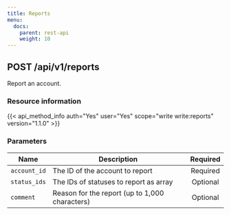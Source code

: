 ```yaml
---
title: Reports
menu:
  docs:
    parent: rest-api
    weight: 10
---
```


## POST /api/v1/reports

Report an account.

### Resource information

{{< api_method_info auth="Yes" user="Yes" scope="write write:reports" version="1.1.0" >}}

### Parameters

|Name|Description|Required|
|----|-----------|:------:|
| `account_id` | The ID of the account to report | Required |
| `status_ids` | The IDs of statuses to report as array | Optional |
| `comment` | Reason for the report (up to 1,000 characters) | Optional |
